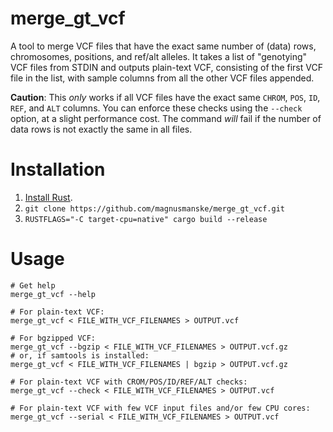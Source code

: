 # merge_gt_vcf
A tool to merge VCF files that have the exact same number of (data) rows, chromosomes, positions, and ref/alt alleles. It takes a list of "genotying" VCF files from STDIN and outputs plain-text VCF, consisting of the first VCF file in the list, with sample columns from all the other VCF files appended.

**Caution**: This _only_ works if all VCF files have the exact same `CHROM`, `POS`, `ID`, `REF`, and `ALT` columns. You can enforce these checks using the `--check` option, at a slight performance cost. The command _will_ fail if the number of data rows is not exactly the same in all files.

# Installation
1. [Install Rust](https://www.rust-lang.org/tools/install).
2. `git clone https://github.com/magnusmanske/merge_gt_vcf.git`
3. `RUSTFLAGS="-C target-cpu=native" cargo build --release`

# Usage
```
# Get help
merge_gt_vcf --help

# For plain-text VCF:
merge_gt_vcf < FILE_WITH_VCF_FILENAMES > OUTPUT.vcf

# For bgzipped VCF:
merge_gt_vcf --bgzip < FILE_WITH_VCF_FILENAMES > OUTPUT.vcf.gz
# or, if samtools is installed:
merge_gt_vcf < FILE_WITH_VCF_FILENAMES | bgzip > OUTPUT.vcf.gz

# For plain-text VCF with CROM/POS/ID/REF/ALT checks:
merge_gt_vcf --check < FILE_WITH_VCF_FILENAMES > OUTPUT.vcf

# For plain-text VCF with few VCF input files and/or few CPU cores:
merge_gt_vcf --serial < FILE_WITH_VCF_FILENAMES > OUTPUT.vcf
```
